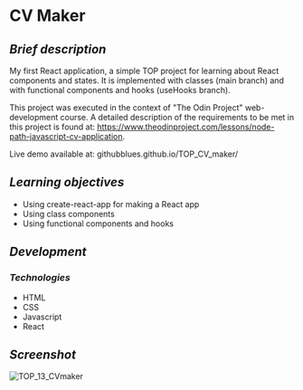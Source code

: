 # **CV Maker**

## ***Brief description***
My first React application, a simple TOP project for learning about React components and states. It is implemented with classes (main branch) and with functional components and hooks (useHooks branch). 

This project was executed in the context of "The Odin Project" web-development course. A detailed description of the requirements to be met in this project is found at: https://www.theodinproject.com/lessons/node-path-javascript-cv-application.

Live demo available at: githubblues.github.io/TOP_CV_maker/

## ***Learning objectives***
- Using create-react-app for making a React app
- Using class components
- Using functional components and hooks  


## ***Development***
### ***Technologies***
- HTML 
- CSS 
- Javascript
- React


## ***Screenshot***
![TOP_13_CVmaker](https://user-images.githubusercontent.com/57163017/202728899-cfad539b-4e05-4c63-8eb5-b69f60642b56.png)
